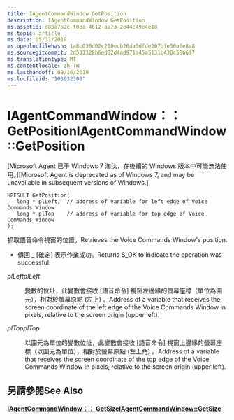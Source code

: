 ```yaml
---
title: IAgentCommandWindow GetPosition
description: IAgentCommandWindow GetPosition
ms.assetid: d85a7a2c-f0ea-4612-aa73-2e44c49e4e18
ms.topic: article
ms.date: 05/31/2018
ms.openlocfilehash: 1a8c036d02c210ecb26da5dfde207bfe56afe8a8
ms.sourcegitcommit: 2d531328b6ed82d4ad971a45a5131b430c5866f7
ms.translationtype: MT
ms.contentlocale: zh-TW
ms.lasthandoff: 09/16/2019
ms.locfileid: "103932300"
---
```

# <a name="iagentcommandwindowgetposition"></a><span data-ttu-id="48d35-103">IAgentCommandWindow：： GetPosition</span><span class="sxs-lookup"><span data-stu-id="48d35-103">IAgentCommandWindow::GetPosition</span></span>

<span data-ttu-id="48d35-104">\[Microsoft Agent 已于 Windows 7 淘汰，在後續的 Windows 版本中可能無法使用。\]</span><span class="sxs-lookup"><span data-stu-id="48d35-104">\[Microsoft Agent is deprecated as of Windows 7, and may be unavailable in subsequent versions of Windows.\]</span></span>

``` syntax
HRESULT GetPosition(
   long * plLeft,  // address of variable for left edge of Voice Commands Window
   long * plTop    // address of variable for top edge of Voice Commands Window
);
```

<span data-ttu-id="48d35-105">抓取語音命令視窗的位置。</span><span class="sxs-lookup"><span data-stu-id="48d35-105">Retrieves the Voice Commands Window's position.</span></span>

-   <span data-ttu-id="48d35-106">傳回 \_ [確定] 表示作業成功。</span><span class="sxs-lookup"><span data-stu-id="48d35-106">Returns S\_OK to indicate the operation was successful.</span></span>

<dl> <dt>

<span data-ttu-id="48d35-107"><span id="plLeft"></span><span id="plleft"></span><span id="PLLEFT"></span>*plLeft*</span><span class="sxs-lookup"><span data-stu-id="48d35-107"><span id="plLeft"></span><span id="plleft"></span><span id="PLLEFT"></span>*plLeft*</span></span>
</dt> <dd>

<span data-ttu-id="48d35-108">變數的位址，此變數會接收 [語音命令] 視窗左邊緣的螢幕座標（單位為圖元），相對於螢幕原點 (左上) 。</span><span class="sxs-lookup"><span data-stu-id="48d35-108">Address of a variable that receives the screen coordinate of the left edge of the Voice Commands Window in pixels, relative to the screen origin (upper left).</span></span>

</dd> <dt>

<span data-ttu-id="48d35-109"><span id="plTop"></span><span id="pltop"></span><span id="PLTOP"></span>*plTop*</span><span class="sxs-lookup"><span data-stu-id="48d35-109"><span id="plTop"></span><span id="pltop"></span><span id="PLTOP"></span>*plTop*</span></span>
</dt> <dd>

<span data-ttu-id="48d35-110">以圖元為單位的變數位址，此變數會接收 [語音命令] 視窗上邊緣的螢幕座標（以圖元為單位），相對於螢幕原點 (左上角) 。</span><span class="sxs-lookup"><span data-stu-id="48d35-110">Address of a variable that receives the screen coordinate of the top edge of the Voice Commands Window in pixels, relative to the screen origin (upper left).</span></span>

</dd> </dl>

## <a name="see-also"></a><span data-ttu-id="48d35-111">另請參閱</span><span class="sxs-lookup"><span data-stu-id="48d35-111">See Also</span></span>

[<span data-ttu-id="48d35-112">**IAgentCommandWindow：： GetSize**</span><span class="sxs-lookup"><span data-stu-id="48d35-112">**IAgentCommandWindow::GetSize**</span></span>](iagentcommandwindow--getsize.md)


 

 




